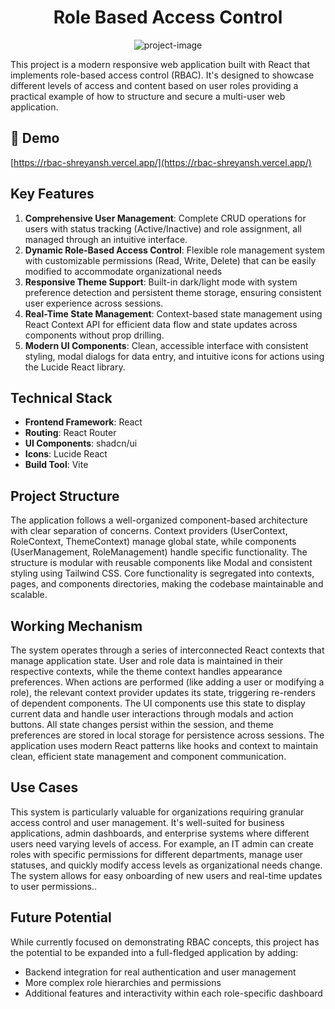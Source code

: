<h1 align="center" id="title">Role Based Access Control</h1>

<p align="center"><img src="https://socialify.git.ci/shreyansh1410/role-based-access/image?font=Source%20Code%20Pro&amp;language=1&amp;name=1&amp;owner=1&amp;pattern=Plus&amp;stargazers=1&amp;theme=Auto" alt="project-image"></p>

<p id="description">This project is a modern responsive web application built with React that implements role-based access control (RBAC). It's designed to showcase different levels of access and content based on user roles providing a practical example of how to structure and secure a multi-user web application.</p>

<h2>🚀 Demo</h2>

[https://rbac-shreyansh.vercel.app/](https://rbac-shreyansh.vercel.app/)

<h2> Key Features </h2>

1. **Comprehensive User Management**: Complete CRUD operations for users with status tracking (Active/Inactive) and role assignment, all managed through an intuitive interface.
2. **Dynamic Role-Based Access Control**: Flexible role management system with customizable permissions (Read, Write, Delete) that can be easily modified to accommodate organizational needs
3. **Responsive Theme Support**: Built-in dark/light mode with system preference detection and persistent theme storage, ensuring consistent user experience across sessions.
4. **Real-Time State Management**: Context-based state management using React Context API for efficient data flow and state updates across components without prop drilling.
5. **Modern UI Components**: Clean, accessible interface with consistent styling, modal dialogs for data entry, and intuitive icons for actions using the Lucide React library.

<h2> Technical Stack </h2>

- **Frontend Framework**: React
- **Routing**: React Router
- **UI Components**: shadcn/ui
- **Icons**: Lucide React
- **Build Tool**: Vite

<h2> Project Structure </h2>

The application follows a well-organized component-based architecture with clear separation of concerns. Context providers (UserContext, RoleContext, ThemeContext) manage global state, while components (UserManagement, RoleManagement) handle specific functionality. The structure is modular with reusable components like Modal and consistent styling using Tailwind CSS. Core functionality is segregated into contexts, pages, and components directories, making the codebase maintainable and scalable.

<h2>Working Mechanism</h2>

The system operates through a series of interconnected React contexts that manage application state. User and role data is maintained in their respective contexts, while the theme context handles appearance preferences. When actions are performed (like adding a user or modifying a role), the relevant context provider updates its state, triggering re-renders of dependent components. The UI components use this state to display current data and handle user interactions through modals and action buttons. All state changes persist within the session, and theme preferences are stored in local storage for persistence across sessions. The application uses modern React patterns like hooks and context to maintain clean, efficient state management and component communication.

<h2> Use Cases </h2>

This system is particularly valuable for organizations requiring granular access control and user management. It's well-suited for business applications, admin dashboards, and enterprise systems where different users need varying levels of access. For example, an IT admin can create roles with specific permissions for different departments, manage user statuses, and quickly modify access levels as organizational needs change. The system allows for easy onboarding of new users and real-time updates to user permissions..

<h2> Future Potential </h2>

While currently focused on demonstrating RBAC concepts, this project has the potential to be expanded into a full-fledged application by adding:

- Backend integration for real authentication and user management
- More complex role hierarchies and permissions
- Additional features and interactivity within each role-specific dashboard
